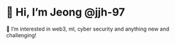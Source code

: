 # 👋 Hi, I’m Jeong @jjh-97

👀 I’m interested in web3, ml, cyber security and anything new and challenging! 

<!---
jjh-97/jjh-97 is a ✨ special ✨ repository because its `README.md` (this file) appears on your GitHub profile.
You can click the Preview link to take a look at your changes.
--->
